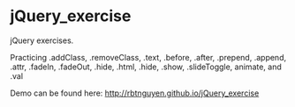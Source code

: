 jQuery_exercise
===============

jQuery exercises. 

Practicing .addClass, .removeClass, .text, .before, .after, .prepend, .append, .attr, .fadeIn, .fadeOut, .hide, .html, .hide, .show, .slideToggle, animate, and .val

Demo can be found here: http://rbtnguyen.github.io/jQuery_exercise
